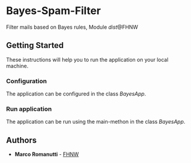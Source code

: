 # Bayes-Spam-Filter

Filter mails based on Bayes rules, Module *dist*@FHNW

## Getting Started

These instructions will help you to run the application on your local machine.

### Configuration

The application can be configured in the class *BayesApp*.

### Run application

The application can be run using the main-methon in the class *BayesApp*.

## Authors

* **Marco Romanutti** - [FHNW](https://gitlab.fhnw.ch/marco.romanutti/dist.git)
